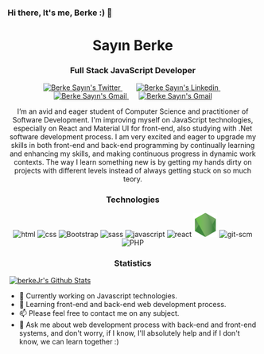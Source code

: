 ### Hi there, It's me, Berke :) 👋


<h1 align="center">Sayın Berke</h1>

<h3 align="center">Full Stack JavaScript Developer</h3>

<p align="center">
  <a href="https://twitter.com/sayinberkesayin" style="margin:0 10px">
    <img alt="Berke Sayın's Twitter" width="22px" src="https://raw.githubusercontent.com/peterthehan/peterthehan/master/assets/twitter.svg" />
  </a>&nbsp;
  <a href="https://www.linkedin.com/in/sayin-berke/" style="margin:0 10px">
    <img alt="Berke Sayın's Linkedin" width="22px" src="https://raw.githubusercontent.com/peterthehan/peterthehan/master/assets/linkedin.svg" />
  </a>&nbsp;
  <a href="mailto:sayinberkesayin@gmail.com" style="margin:0 10px">
    <img alt="Berke Sayın's Gmail" width="30px" src="https://raw.githubusercontent.com/jzsfkzm/color-icons-for-gmail/master/resources/Gmail-Icon.png" />
  </a>

  <a href="https://sayinberkesayin.medium.com" style="margin:0 10px">
    <img alt="Berke Sayın's Gmail" width="30px" src="https://upload.wikimedia.org/wikipedia/commons/thumb/e/ec/Medium_logo_Monogram.svg/768px-Medium_logo_Monogram.svg.png" />
  </a>
</p>

<p align="center">I’m an avid and eager student of Computer Science and practitioner of Software Development. I'm improving myself on JavaScript technologies, especially on React and Material UI for front-end, also studying with .Net software development process. I am very excited and eager to upgrade my skills in both front-end and back-end programming by continually learning and enhancing my skills, and making continuous progress in dynamic work contexts. The way I learn something new is by getting my hands dirty on projects with different levels instead of always getting stuck on so much teory.</p>

<h3 align="center">Technologies</h3>

<p align="center">
<img src="https://raw.githubusercontent.com/rahul-jha98/github_readme_icons/main/language_and_tools/square/html/html.svg" alt="html" height="42px"/>
<img src="https://raw.githubusercontent.com/rahul-jha98/github_readme_icons/main/language_and_tools/square/css/css.svg" alt="css" height="42px"/>
<img src="https://cdn.worldvectorlogo.com/logos/bootstrap-4.svg" width="48" height="48" alt="Bootstrap" />  
<img src="https://raw.githubusercontent.com/rahul-jha98/github_readme_icons/main/language_and_tools/square/sass/sass.svg" alt="sass" height="42px"/>
<img src="https://raw.githubusercontent.com/rahul-jha98/github_readme_icons/main/language_and_tools/square/javascript/javascript.svg" alt="javascript" height="42px"/>
<img src="https://raw.githubusercontent.com/rahul-jha98/github_readme_icons/main/language_and_tools/square/react/react.svg" alt="react" height="42px"/>
<img src="https://raw.githubusercontent.com/github/explore/80688e429a7d4ef2fca1e82350fe8e3517d3494d/topics/nodejs/nodejs.png" width="48" height="48" alt="Node JS" />
<img src="https://raw.githubusercontent.com/rahul-jha98/github_readme_icons/main/language_and_tools/square/git-scm/git-scm.svg" alt="git-scm" height="42px"/>
<img src="https://i.ibb.co/LzmYpDX/146-1466902-php-logo-png-transparent-php-logo-png-png-removebg-preview.png" width="48" height="48" alt="PHP" />

</p>

<h3 align="center">Statistics</h3>


<a href="https://git.io/streak-stats"><img alt="" src="https://github-readme-streak-stats.herokuapp.com/?user=berkeJr&theme=vue-dark&hide_border=true" height="162px" /></a>
<a href="https://github.com/anuraghazra/github-readme-stats"><img alt="berkeJr's Github Stats" src="https://denvercoder1-github-readme-stats.vercel.app/api/?username=berkeJr&show_icons=true&count_private=true&theme=vue-dark&hide_border=true" height="162px"/></a>



- 🔭 Currently working on Javascript technologies.
- 🌱 Learning front-end and back-end web development process.
- 📫 Please feel free to contact me on any subject.
- 💬 Ask me about web development process with back-end and front-end systems, and don't worry, if I know, I'll absolutely help and if I don't know, we can learn together :)



